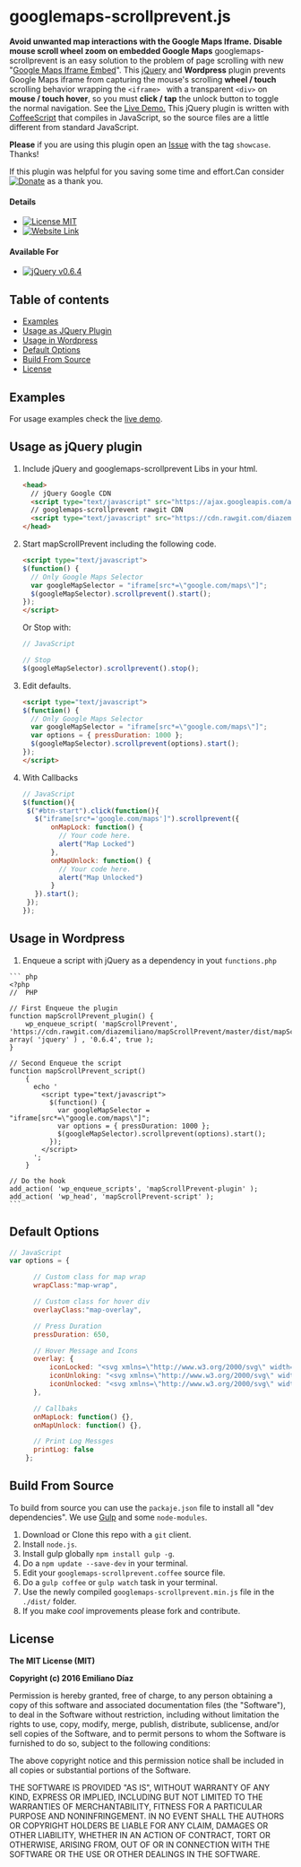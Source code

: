 # googlemaps-scrollprevent.js
**Avoid unwanted map interactions with the Google Maps Iframe.**
**Disable mouse scroll wheel zoom on embedded Google Maps**
googlemaps-scrollprevent is an easy solution to the problem of page scrolling with new "[Google Maps Iframe Embed](https://developers.google.com/maps/documentation/embed/guide)".
This [jQuery](http://www.jquery.com) and **Wordpress** plugin prevents Google Maps iframe from capturing the mouse's scrolling **wheel / touch** scrolling behavior wrapping the ``` <iframe>  ``` with a transparent ``` <div> ``` on **mouse / touch hover**, so you must **click / tap** the unlock button to toggle the normal navigation. See the [Live Demo.](http://diazemiliano.github.io/googlemaps-scrollprevent)
This jQuery plugin is written with [CoffeeScript](http://coffeescript.org/) that compiles in JavaScript, so the source files are a little different from standard JavaScript.

**Please** if you are using this plugin open an [Issue](https://github.com/diazemiliano/googlemaps-scrollprevent/labels/showcase) with the tag ```showcase```. Thanks!


If this plugin was helpful for you saving some time and effort.Can consider [![Donate](https://www.paypalobjects.com/en_US/i/btn/btn_donate_SM.gif)](https://www.paypal.com/cgi-bin/webscr?cmd=_s-xclick&hosted_button_id=ZKPEV6DZ2RQ78) as a thank you.

#### Details
* [![License MIT](https://img.shields.io/badge/license-MIT-blue.svg)](https://github.com/diazemiliano/googlemaps-scrollprevent/blob/master/LICENSE)
* [![Website Link](https://img.shields.io/badge/website-http%3A%2F%2Fdiazemiliano.github.io%2Fgooglemaps--scrollprevent-blue.svg)](http://diazemiliano.github.io/googlemaps-scrollprevent/)

#### Available For
* [![jQuery v0.6.4](https://img.shields.io/badge/jQuery-0.6.4-brightgreen.svg)](https://github.com/diazemiliano/googlemaps-scrollprevent/releases)

## Table of contents
- [Examples](#examples)
- [Usage as JQuery Plugin](#usage-as-jquery-plugin)
- [Usage in Wordpress](#usage-in-wordpress)
- [Default Options](#default-options)
- [Build From Source](#build-from-source)
- [License](#license)

## Examples
For usage examples check the [live demo](http://diazemiliano.github.io/googlemaps-scrollprevent).

## Usage as jQuery plugin
1. Include jQuery and googlemaps-scrollprevent Libs in your html.

    ``` html
    <head>
      // jQuery Google CDN
      <script type="text/javascript" src="https://ajax.googleapis.com/ajax/libs/jquery/2.1.4/jquery.min.js?ver=2.1.4"></script>
      // googlemaps-scrollprevent rawgit CDN
      <script type="text/javascript" src="https://cdn.rawgit.com/diazemiliano/googlemaps-scrollprevent/master/dist/googlemaps-scrollprevent.min.js"></script>
    </head>
    ```

1. Start mapScrollPrevent including the following code.

    ``` html
    <script type="text/javascript">
    $(function() {
      // Only Google Maps Selector
      var googleMapSelector = "iframe[src*=\"google.com/maps\"]";
      $(googleMapSelector).scrollprevent().start();
    });
    </script>
    ```
    Or Stop with:
    ``` javascript
    // JavaScript

    // Stop
    $(googleMapSelector).scrollprevent().stop();
    ```

1. Edit defaults.

    ``` html
    <script type="text/javascript">
    $(function() {
      // Only Google Maps Selector
      var googleMapSelector = "iframe[src*=\"google.com/maps\"]";
      var options = { pressDuration: 1000 };
      $(googleMapSelector).scrollprevent(options).start();
    });
    </script>
    ```

1. With Callbacks

    ``` javascript
    // JavaScript
    $(function(){
     $("#btn-start").click(function(){
       $("iframe[src*='google.com/maps']").scrollprevent({
           onMapLock: function() {
             // Your code here.
             alert("Map Locked")
           },
           onMapUnlock: function() {
             // Your code here.
             alert("Map Unlocked")
           }
       }).start();
     });
    });
    ```

## Usage in Wordpress
  1. Enqueue a script with jQuery as a dependency in yout ```functions.php```

    ``` php
    <?php
    //  PHP

    // First Enqueue the plugin
    function mapScrollPrevent_plugin() {
        wp_enqueue_script( 'mapScrollPrevent', 'https://cdn.rawgit.com/diazemiliano/mapScrollPrevent/master/dist/mapScrollPrevent.min.js', array( 'jquery' ) , '0.6.4', true );
    }

    // Second Enqueue the script
    function mapScrollPrevent_script()
        {
          echo '
            <script type="text/javascript">
              $(function() {
                var googleMapSelector = "iframe[src*=\"google.com/maps\"]";
                var options = { pressDuration: 1000 };
                $(googleMapSelector).scrollprevent(options).start();
              });
            </script>
          ';
        }

    // Do the hook
    add_action( 'wp_enqueue_scripts', 'mapScrollPrevent-plugin' );
    add_action( 'wp_head', 'mapScrollPrevent-script' );
    ```

## Default Options
``` javascript
// JavaScript
var options = {

      // Custom class for map wrap
      wrapClass:"map-wrap",

      // Custom class for hover div
      overlayClass:"map-overlay",

      // Press Duration
      pressDuration: 650,

      // Hover Message and Icons
      overlay: {
          iconLocked: "<svg xmlns=\"http://www.w3.org/2000/svg\" width=\"22\" height=\"22\" viewBox=\"0 0 1792 1792\" > <path transform=\"translate(1)\" d=\"M640 768h512v-192q0-106-75-181t-181-75-181 75-75 181v192zm832 96v576q0 40-28 68t-68 28h-960q-40 0-68-28t-28-68v-576q0-40 28-68t68-28h32v-192q0-184 132-316t316-132 316 132 132 316v192h32q40 0 68 28t28 68z\" /> </svg>",
          iconUnloking: "<svg xmlns=\"http://www.w3.org/2000/svg\" width=\"22\" height=\"22\" viewBox=\"0 0 1792 1792\"> <path transform=\"translate(1)\" d=\"M1376 768q40 0 68 28t28 68v576q0 40-28 68t-68 28h-960q-40 0-68-28t-28-68v-576q0-40 28-68t68-28h32v-320q0-185 131.5-316.5t316.5-131.5 316.5 131.5 131.5 316.5q0 26-19 45t-45 19h-64q-26 0-45-19t-19-45q0-106-75-181t-181-75-181 75-75 181v320h736z\" /> </svg>",
          iconUnlocked: "<svg xmlns=\"http://www.w3.org/2000/svg\" width=\"22\" height=\"22\" viewBox=\"0 0 1792 1792\"> <path transform=\"translate(1)\" d=\"M1728 576v256q0 26-19 45t-45 19h-64q-26 0-45-19t-19-45v-256q0-106-75-181t-181-75-181 75-75 181v192h96q40 0 68 28t28 68v576q0 40-28 68t-68 28h-960q-40 0-68-28t-28-68v-576q0-40 28-68t68-28h672v-192q0-185 131.5-316.5t316.5-131.5 316.5 131.5 131.5 316.5z\" /> </svg>"
      },

      // Callbaks
      onMapLock: function() {},
      onMapUnlock: function() {},

      // Print Log Messges
      printLog: false
    };
```

## Build From Source
To build from source you can use the ```packaje.json``` file to install all "dev dependencies". We use [Gulp](gulpjs.com/) and some ```node-modules```.

1. Download or Clone this repo with a ```git``` client.
2. Install ```node.js```.
3. Install gulp globally ```npm install gulp -g```.
4. Do a ```npm update --save-dev``` in your terminal.
5. Edit your ```googlemaps-scrollprevent.coffee``` source file.
6. Do a ```gulp coffee``` or ```gulp watch``` task in your terminal.
7. Use the newly compiled ```googlemaps-scrollprevent.min.js``` file in the ```./dist/``` folder.
8. If you make *cool* improvements please fork and contribute.

## License
**The MIT License (MIT)**

**Copyright (c) 2016 Emiliano Díaz**

Permission is hereby granted, free of charge, to any person obtaining a copy
of this software and associated documentation files (the "Software"), to deal
in the Software without restriction, including without limitation the rights
to use, copy, modify, merge, publish, distribute, sublicense, and/or sell
copies of the Software, and to permit persons to whom the Software is
furnished to do so, subject to the following conditions:

The above copyright notice and this permission notice shall be included in all
copies or substantial portions of the Software.

THE SOFTWARE IS PROVIDED "AS IS", WITHOUT WARRANTY OF ANY KIND, EXPRESS OR
IMPLIED, INCLUDING BUT NOT LIMITED TO THE WARRANTIES OF MERCHANTABILITY,
FITNESS FOR A PARTICULAR PURPOSE AND NONINFRINGEMENT. IN NO EVENT SHALL THE
AUTHORS OR COPYRIGHT HOLDERS BE LIABLE FOR ANY CLAIM, DAMAGES OR OTHER
LIABILITY, WHETHER IN AN ACTION OF CONTRACT, TORT OR OTHERWISE, ARISING FROM,
OUT OF OR IN CONNECTION WITH THE SOFTWARE OR THE USE OR OTHER DEALINGS IN THE
SOFTWARE.
